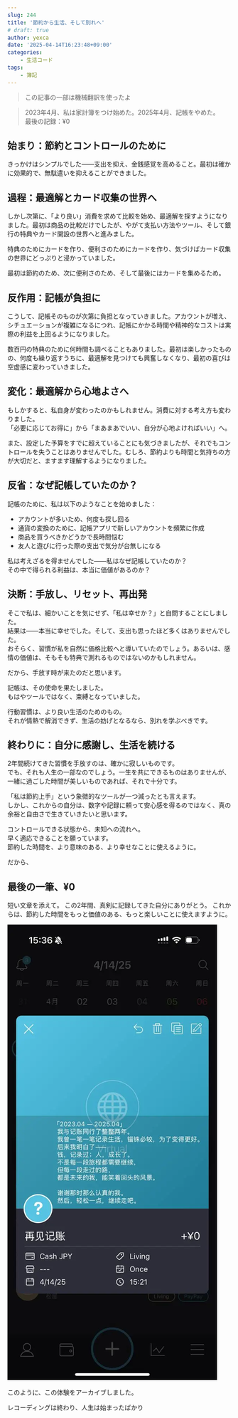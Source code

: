 ```yaml
---
slug: 244
title: '節約から生活、そして別れへ'
# draft: true
author: yexca
date: '2025-04-14T16:23:48+09:00'
categories:
    - 生活コード
tags:
    - 簿記
---
```


> この記事の一部は機械翻訳を使ったよ

> 2023年4月、私は家計簿をつけ始めた。2025年4月、記帳をやめた。  
> 最後の記録：¥0

## 始まり：節約とコントロールのために

きっかけはシンプルでした——支出を抑え、金銭感覚を高めること。最初は確かに効果的で、無駄遣いを抑えることができました。

## 過程：最適解とカード収集の世界へ

しかし次第に、「より良い」消費を求めて比較を始め、最適解を探すようになりました。最初は商品の比較だけでしたが、やがて支払い方法やツール、そして銀行の特典やカード開設の世界へと進みました。

特典のためにカードを作り、便利さのためにカードを作り、気づけばカード収集の世界にどっぷりと浸かっていました。

最初は節約のため、次に便利さのため、そして最後にはカードを集めるため。

## 反作用：記帳が負担に

こうして、記帳そのものが次第に負担となっていきました。アカウントが増え、シチュエーションが複雑になるにつれ、記帳にかかる時間や精神的なコストは実際の利益を上回るようになりました。​

数百円の特典のために何時間も調べることもありました。最初は楽しかったものの、何度も繰り返すうちに、最適解を見つけても興奮しなくなり、最初の喜びは空虚感に変わっていきました。

## 変化：最適解から心地よさへ

もしかすると、私自身が変わったのかもしれません。消費に対する考え方も変わりました。  
「必要に応じてお得に」から「まあまあでいい、自分が心地よければいい」へ。​

また、設定した予算をすでに超えていることにも気づきましたが、それでもコントロールを失うことはありませんでした。むしろ、節約よりも時間と気持ちの方が大切だと、ますます理解するようになりました。

## 反省：なぜ記帳していたのか？

記帳のために、私は以下のようなことを始めました：​

- アカウントが多いため、何度も探し回る​
- 通貨の変換のために、記帳アプリで新しいアカウントを頻繁に作成​
- 商品を買うべきかどうかで長時間悩む​
- 友人と遊びに行った際の支出で気分が台無しになる​

私は考えざるを得ませんでした——私はなぜ記帳していたのか？  
その中で得られる利益は、本当に価値があるのか？​

## 決断：手放し、リセット、再出発

そこで私は、細かいことを気にせず、「私は幸せか？」と自問することにしました。  
結果は——本当に幸せでした。そして、支出も思ったほど多くはありませんでした。  
おそらく、習慣が私を自然に価格比較へと導いていたのでしょう。あるいは、感情の価値は、そもそも特典で測れるものではないのかもしれません。​

だから、手放す時が来たのだと思います。​

記帳は、その使命を果たしました。  
もはやツールではなく、束縛となっていました。​

行動習慣は、より良い生活のためのもの。  
それが情熱で解消できず、生活の妨げとなるなら、別れを学ぶべきです。​

## 終わりに：自分に感謝し、生活を続ける

2年間続けてきた習慣を手放すのは、確かに寂しいものです。  
でも、それも人生の一部なのでしょう。一生を共にできるものはありませんが、一緒に過ごした時間が美しいものであれば、それで十分です。​

「私は節約上手」という象徴的なツールが一つ減ったとも言えます。  
しかし、これからの自分は、数字や記録に頼って安心感を得るのではなく、真の余裕と自由さで生きていきたいと思います。​

コントロールできる状態から、未知への流れへ。  
早く適応できることを願っています。  
節約した時間を、より意味のある、より幸せなことに使えるように。​

だから、

## 最後の一筆、¥0

短い文章を添えて。
この2年間、真剣に記録してきた自分にありがとう。
これからは、節約した時間をもっと価値のある、もっと楽しいことに使えますように。​

![LastAccounting](https://github.com/yexca/picx-images-hosting/raw/master/2025/04-GoodByeAccounting/photo_2025-04-14_16-17-14.lvx31mc02.webp)

このように、この体験をアーカイブしました。

レコーディングは終わり、人生は始まったばかり
